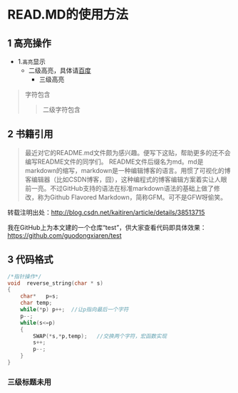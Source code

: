 # READ.MD的使用方法

## 1 高亮操作
* 1.`高亮`显示
  * 二级高亮，具体请[百度](http://www.baidu.com "悬停显示")
      * 三级高亮
> 字符包含
>> 二级字符包含


## 2 书籍引用
> 最近对它的README.md文件颇为感兴趣。便写下这贴，帮助更多的还不会编写README文件的同学们。
README文件后缀名为md。md是markdown的缩写，markdown是一种编辑博客的语言。用惯了可视化的博客编辑器（比如CSDN博客，囧），这种编程式的博客编辑方案着实让人眼前一亮。不过GitHub支持的语法在标准markdown语法的基础上做了修改，称为Github Flavored Markdown，简称GFM。可不是GFW呀偷笑。

转载注明出处：http://blog.csdn.net/kaitiren/article/details/38513715

我在GitHub上为本文建的一个仓库“test”，供大家查看代码即具体效果：https://github.com/guodongxiaren/test 


## 3 代码格式 
```c
/*指针操作*/
void  reverse_string(char * s)  
{  
    char*	p=s;  
    char temp;  
    while(*p) p++;  //让p指向最后一个字符  
    p--;  
    while(s<=p)  
    {  
        SWAP(*s,*p,temp);   //交换两个字符，宏函数实现  
        s++;  
        p--;  
    }  
} 
```
### 三级标题未用
